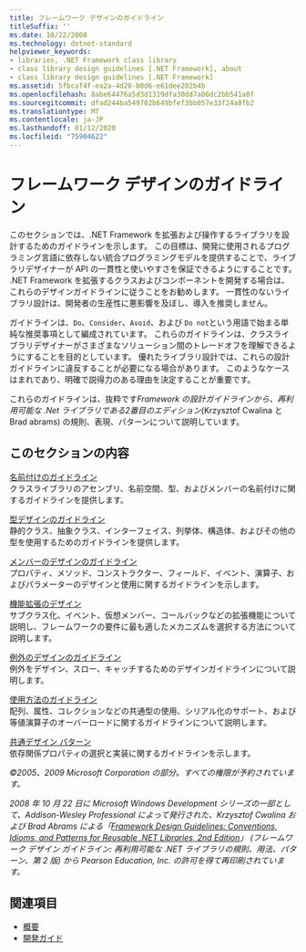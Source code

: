 ```yaml
---
title: フレームワーク デザインのガイドライン
titleSuffix: ''
ms.date: 10/22/2008
ms.technology: dotnet-standard
helpviewer_keywords:
- libraries, .NET Framework class library
- class library design guidelines [.NET Framework], about
- class library design guidelines [.NET Framework]
ms.assetid: 5fbcaf4f-ea2a-4d20-b0d6-e61dee202b4b
ms.openlocfilehash: 8abe64476a5d3d1319dfa30dd7a06dc2bb541a0f
ms.sourcegitcommit: dfad244ba549702b649bfef3bb057e33f24a8fb2
ms.translationtype: MT
ms.contentlocale: ja-JP
ms.lasthandoff: 01/12/2020
ms.locfileid: "75904622"
---
```

# <a name="framework-design-guidelines"></a>フレームワーク デザインのガイドライン
このセクションでは、.NET Framework を拡張および操作するライブラリを設計するためのガイドラインを示します。 この目標は、開発に使用されるプログラミング言語に依存しない統合プログラミングモデルを提供することで、ライブラリデザイナーが API の一貫性と使いやすさを保証できるようにすることです。 .NET Framework を拡張するクラスおよびコンポーネントを開発する場合は、これらのデザインガイドラインに従うことをお勧めします。 一貫性のないライブラリ設計は、開発者の生産性に悪影響を及ぼし、導入を推奨しません。  
  
 ガイドラインは、`Do`、`Consider`、`Avoid`、および `Do not`という用語で始まる単純な推奨事項として編成されています。 これらのガイドラインは、クラスライブラリデザイナーがさまざまなソリューション間のトレードオフを理解できるようにすることを目的としています。 優れたライブラリ設計では、これらの設計ガイドラインに違反することが必要になる場合があります。 このようなケースはまれであり、明確で説得力のある理由を決定することが重要です。  
  
 これらのガイドラインは、抜粋です*Framework の設計ガイドラインから、再利用可能な .Net ライブラリである2番目のエディション*(Krzysztof Cwalina と Brad abrams) の規則、表現、パターンについて説明しています。  
  
## <a name="in-this-section"></a>このセクションの内容  
 [名前付けのガイドライン](../../../docs/standard/design-guidelines/naming-guidelines.md)  
 クラスライブラリのアセンブリ、名前空間、型、およびメンバーの名前付けに関するガイドラインを提供します。  
  
 [型デザインのガイドライン](../../../docs/standard/design-guidelines/type.md)  
 静的クラス、抽象クラス、インターフェイス、列挙体、構造体、およびその他の型を使用するためのガイドラインを提供します。  
  
 [メンバーのデザインのガイドライン](../../../docs/standard/design-guidelines/member.md)  
 プロパティ、メソッド、コンストラクター、フィールド、イベント、演算子、およびパラメーターのデザインと使用に関するガイドラインを示します。  
  
 [機能拡張のデザイン](../../../docs/standard/design-guidelines/designing-for-extensibility.md)  
 サブクラス化、イベント、仮想メンバー、コールバックなどの拡張機能について説明し、フレームワークの要件に最も適したメカニズムを選択する方法について説明します。  
  
 [例外のデザインのガイドライン](../../../docs/standard/design-guidelines/exceptions.md)  
 例外をデザイン、スロー、キャッチするためのデザインガイドラインについて説明します。  
  
 [使用方法のガイドライン](../../../docs/standard/design-guidelines/usage-guidelines.md)  
 配列、属性、コレクションなどの共通型の使用、シリアル化のサポート、および等値演算子のオーバーロードに関するガイドラインについて説明します。  
  
 [共通デザイン パターン](../../../docs/standard/design-guidelines/common-design-patterns.md)  
 依存関係プロパティの選択と実装に関するガイドラインを示します。  
  
 *©2005、2009 Microsoft Corporation の部分。すべての権限が予約されています。*  
  
 *2008 年 10 月 22 日に Microsoft Windows Development シリーズの一部として、Addison-Wesley Professional によって発行された、Krzysztof Cwalina および Brad Abrams による「[Framework Design Guidelines: Conventions, Idioms, and Patterns for Reusable .NET Libraries, 2nd Edition](https://www.informit.com/store/framework-design-guidelines-conventions-idioms-and-9780321545619)」 (フレームワーク デザイン ガイドライン: 再利用可能な .NET ライブラリの規則、用法、パターン、第 2 版) から Pearson Education, Inc. の許可を得て再印刷されています。*  
  
## <a name="see-also"></a>関連項目

- [概要](../../../docs/framework/get-started/overview.md)
- [開発ガイド](../../../docs/framework/development-guide.md)
